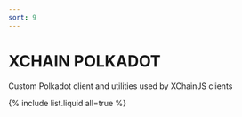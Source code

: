 ```yaml
---
sort: 9
---
```


# XCHAIN POLKADOT

Custom Polkadot client and utilities used by XChainJS clients

{% include list.liquid all=true %}
